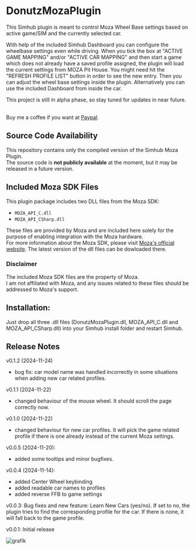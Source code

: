 # DonutzMozaPlugin

This Simhub plugin is meant to control Moza Wheel Base settings based on active game/SIM and the currently selected car.

With help of the included Simhub Dashboard you can configure the wheelbase settings even while driving. When you tick the box at "ACTIVE GAME MAPPING" and/or "ACTIVE CAR MAPPING" and then start a game which does not already have a saved profile assigned, the plugin will load the current settings from MOZA Pit House.
You might need hit the "REFRESH PROFILE LIST" button in order to see the new entry. Then you can adjust the wheel base settings inside the plugin. Alternatively you can use the included Dashboard from inside the car.

This project is still in alpha phase, so stay tuned for updates in near future.

<br>Buy me a coffee if you want at [Paypal](https://paypal.me/donutz75?country.x=DE&locale.x=de_DE).

## Source Code Availability

This repository contains only the compiled version of the Simhub Moza Plugin.  
The source code is **not publicly available** at the moment, but it may be released in a future version.

## Included Moza SDK Files

This plugin package includes two DLL files from the Moza SDK:

- `MOZA_API_C.dll`
- `MOZA_API_CSharp.dll`

These files are provided by Moza and are included here solely for the purpose of enabling integration with the Moza hardware.  
For more information about the Moza SDK, please visit [Moza's official website](https://www.mozaracing.com/moza-sdk/). The latest version of the dll files can be dowloaded there.

### Disclaimer

The included Moza SDK files are the property of Moza.  
I am not affiliated with Moza, and any issues related to these files should be addressed to Moza's support.

## Installation: 
Just drop all three .dll files (DonutzMozaPlugin.dll, MOZA_API_C.dll and MOZA_API_CSharp.dll) into your Simhub install folder and restart Simhub.

## Release Notes
v0.1.2 (2024-11-24)
- bug fix: car model name was handled incorrectly in some situations when adding new car related profiles.

v0.1.1 (2024-11-22)
- changed behaviour of the mouse wheel. It should scroll the page correctly now.

v0.1.0 (2024-11-22)
- changed behaviour for new car profiles. It will pick the game related profile if there is one already instead of the current Moza settings.

v0.0.5 (2024-11-20):
- added some tooltips and minor bugfixes.

v0.0.4 (2024-11-14): 
- added Center Wheel keybinding
- added readable car names to profiles
- added reverse FFB to game settings

v0.0.3: Bug fixes and new feature: Learn New Cars (yes/no). If set to no, the plugin tries to find the corresponding profile for the car. If there is none, it will fall back to the game profile.

v0.0.1: Initial release

![grafik](https://github.com/user-attachments/assets/732f3598-6342-409a-bd15-612604a3f4fa)



